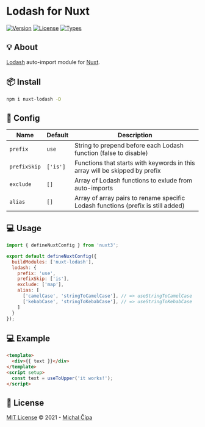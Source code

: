  <h1>Lodash for Nuxt</h1>
 
<p>
  <a href="https://www.npmjs.com/package/nuxt-lodash"><img src="https://badgen.net/npm/v/nuxt-lodash" alt="Version"></a>
  <a href="https://www.npmjs.com/package/nuxt-lodash"><img src="https://badgen.net/npm/license/nuxt-lodash" alt="License"></a>
  <a href="https://www.npmjs.com/package/nuxt-lodash"><img src="https://badgen.net/npm/types/nuxt-lodash" alt="Types"></a>
</p>
   
## 💡 About

[Lodash](https://lodash.com) auto-import module for [Nuxt](https://nuxtjs.org).

## 📦 Install

```bash
npm i nuxt-lodash -D
```

## 🔨 Config

| Name         | Default  | Description                                                                      |
| ------------ | -------- | -------------------------------------------------------------------------------- |
| `prefix`     | `use`    | String to prepend before each Lodash function (false to disable)                 |
| `prefixSkip` | `['is']` | Functions that starts with keywords in this array will be skipped by prefix      |
| `exclude`    | `[]`     | Array of Lodash functions to exlude from auto-imports                            |
| `alias`      | `[]`     | Array of array pairs to rename specific Lodash functions (prefix is still added) |

## 💻 Usage

```js
import { defineNuxtConfig } from 'nuxt3';

export default defineNuxtConfig({
  buildModules: ['nuxt-lodash'],
  lodash: {
    prefix: 'use',
    prefixSkip: ['is'],
    exclude: ['map'],
    alias: [
      ['camelCase', 'stringToCamelCase'], // => useStringToCamelCase
      ['kebabCase', 'stringToKebabCase'], // => useStringToKebabCase
    ]
  }
});
```

## 💻 Example

```html
<template>
  <div>{{ text }}</div>
</template>
<script setup>
  const text = useToUpper('it works!');
</script>
```

## 📄 License

[MIT License](https://github.com/cipami/nuxt-lodash/blob/master/LICENSE) © 2021 - [Michal Čípa](https://github.com/cipami)
